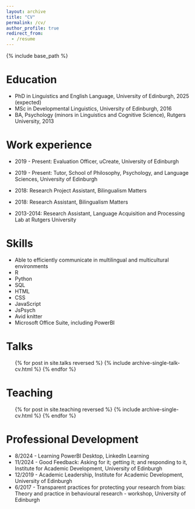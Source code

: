```yaml
---
layout: archive
title: "CV"
permalink: /cv/
author_profile: true
redirect_from:
  - /resume
---
```


{% include base_path %}

Education
======
* PhD in Linguistics and English Language, University of Edinburgh, 2025 (expected)
* MSc in Developmental Linguistics, University of Edinburgh, 2016 
* BA, Psychology (minors in Linguistics and Cognitive Science), Rutgers University, 2013

Work experience
======
* 2019 - Present: Evaluation Officer, uCreate, University of Edinburgh

* 2019 - Present: Tutor, School of Philosophy, Psychology, and Language Sciences, University of Edinburgh

* 2018: Research Project Assistant, Bilingualism Matters 

* 2018: Research Assistant, Bilingualism Matters

* 2013-2014: Research Assistant, Language Acquisition and Processing Lab at Rutgers University

  
Skills
======
* Able to efficiently communicate in multilingual and multicultural environments 
* R
* Python
* SQL
* HTML
* CSS
* JavaScript 
* JsPsych
* Avid knitter
* Microsoft Office Suite, including PowerBI


  
Talks
======
  <ul>{% for post in site.talks reversed %}
    {% include archive-single-talk-cv.html  %}
  {% endfor %}</ul>
  
Teaching
======
  <ul>{% for post in site.teaching reversed %}
    {% include archive-single-cv.html %}
  {% endfor %}</ul>
  
Professional Development
======
* 8/2024 -	Learning PowerBI Desktop, LinkedIn Learning 
* 11/2024 -	Good Feedback: Asking for it; getting it; and responding to it, Institute for Academic Development, University of Edinburgh 
* 12/2019 -	Academic Leadership, Institute for Academic Development, University of Edinburgh 
* 6/2017 -	Transparent practices for protecting your research from bias: Theory and practice in behavioural research -  workshop, University of Edinburgh


